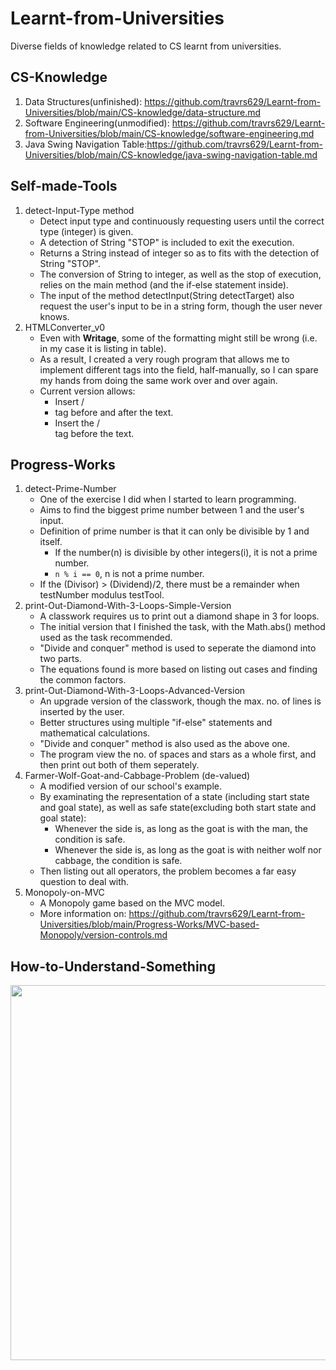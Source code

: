 # Learnt-from-Universities
Diverse fields of knowledge related to CS learnt from universities.

## CS-Knowledge
  1. Data Structures(unfinished): https://github.com/travrs629/Learnt-from-Universities/blob/main/CS-knowledge/data-structure.md
  2. Software Engineering(unmodified): https://github.com/travrs629/Learnt-from-Universities/blob/main/CS-knowledge/software-engineering.md
  3. Java Swing Navigation Table:https://github.com/travrs629/Learnt-from-Universities/blob/main/CS-knowledge/java-swing-navigation-table.md

## Self-made-Tools
   1. detect-Input-Type method
      - Detect input type and continuously requesting users until the correct type (integer) is given.
      - A detection of String "STOP" is included to exit the execution.
      - Returns a String instead of integer so as to fits with the detection of String "STOP".
      - The conversion of String to integer, as well as the stop of execution, relies on the main method (and the if-else statement inside).
      - The input of the method detectInput(String detectTarget) also request the user's input to be in a string form, though the user never knows.
   2. HTMLConverter_v0
      - Even with **Writage**, some of the formatting might still be wrong (i.e. in my case it is listing in table).
      - As a result, I created a very rough program that allows me to implement different tags into the field, half-manually, so I can spare my hands from doing the same work over and over again.
      - Current version allows:
         - Insert /<li/> tag before and after the text.
         - Insert the /<br/> tag before the text.

## Progress-Works
   1. detect-Prime-Number
      - One of the exercise I did when I started to learn programming.
      - Aims to find the biggest prime number between 1 and the user's input.
      - Definition of prime number is that it can only be divisible by 1 and itself.
         - If the number(n) is divisible by other integers(i), it is not a prime number.
         - `n % i == 0`, n is not a prime number.
      - If the (Divisor) > (Dividend)/2, there must be a remainder when testNumber modulus testTool.
   2. print-Out-Diamond-With-3-Loops-Simple-Version
      - A classwork requires us to print out a diamond shape in 3 for loops.
      - The initial version that I finished the task, with the Math.abs() method used as the task recommended.
      - "Divide and conquer" method is used to seperate the diamond into two parts.
      - The equations found is more based on listing out cases and finding the common factors.
   3. print-Out-Diamond-With-3-Loops-Advanced-Version
      - An upgrade version of the classwork, though the max. no. of lines is inserted by the user.
      - Better structures using multiple "if-else" statements and mathematical calculations.
      - "Divide and conquer" method is also used as the above one.
      - The program view the no. of spaces and stars as a whole first, and then print out both of them seperately.
   4. Farmer-Wolf-Goat-and-Cabbage-Problem (de-valued)
      - A modified version of our school's example.
      - By examinating the representation of a state (including start state and goal state), as well as safe state(excluding both start state and goal state):
         - Whenever the side is, as long as the goat is with the man, the condition is safe.
         - Whenever the side is, as long as the goat is with neither wolf nor cabbage, the condition is safe.
      - Then listing out all operators, the problem becomes a far easy question to deal with.
  5. Monopoly-on-MVC
      - A Monopoly game based on the MVC model. 
      - More information on: https://github.com/travrs629/Learnt-from-Universities/blob/main/Progress-Works/MVC-based-Monopoly/version-controls.md

## How-to-Understand-Something
<img src="https://github.com/travrs629/Learnt-from-Universities/blob/main/How-to-Understand.jpg" height=600px width=515px>
